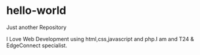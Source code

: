 # hello-world
Just another Repository

I Love Web Development using html,css,javascript and php.I am and T24 & EdgeConnect specialist.
